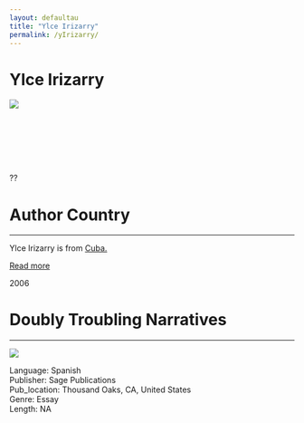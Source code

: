 ```yaml
---
layout: defaultau
title: "Ylce Irizarry"
permalink: /yIrizarry/
---
```

<!-- partial:index.partial.html -->
<div class="content">
    <h1>Ylce Irizarry</h1>
    <div class="quote">
        <div><img src="https://latinxstudiesassociation.org/wp-content/uploads/2021/03/Ylce-Irizarry.jpg" class="logo"></div>
    </div>
    <div class="timeline">
        <div style="padding-bottom:100px;"></div>
        <div class="block">
            <div class="date right"><p class="right"> </p> ?? </div>
            <div class="dot"></div>
            <div class="left first">
            <div class="author_country">
                <h1>Author Country</h1><hr>
            <div class="aclocation"><p>Ylce Irizarry is from <a href="{{ site.baseurl }}/14">Cuba.</a></p></div>
              <div class="acreadmore">  <a href="#" target="_blank">Read more</a></div>
            </div>
            </div>
        </div>
        <div class="block">
            <div class="date left"><p class="left">2006</p></div>
            <div class="dot"></div>
            <div class="right">
                <h1>Doubly Troubling Narratives</h1><hr>
                <p><img src="https://www.tandfonline.com/action/showCoverImage?doi=10.1080/ycas20.v004.i02"></p>
                <p>Language: Spanish<br/>
                Publisher: Sage Publications<br/>
                Pub_location: Thousand Oaks, CA, United States<br/>
                Genre: Essay<br/>
                Length: NA</p>
            </div>
        </div>
        <div style="padding-bottom:100px;"></div>
    </div>
  <!-- partial -->
<script src='https://cdnjs.cloudflare.com/ajax/libs/jquery/3.1.1/jquery.min.js'></script><script  src="{{ site.baseurl }}/assets/js/authorscript.js"></script>